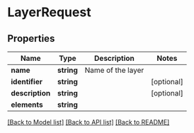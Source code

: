 # LayerRequest

## Properties
Name | Type | Description | Notes
------------ | ------------- | ------------- | -------------
**name** | **string** | Name of the layer | 
**identifier** | **string** |  | [optional] 
**description** | **string** |  | [optional] 
**elements** | **string** |  | 

[[Back to Model list]](../README.md#documentation-for-models) [[Back to API list]](../README.md#documentation-for-api-endpoints) [[Back to README]](../README.md)


